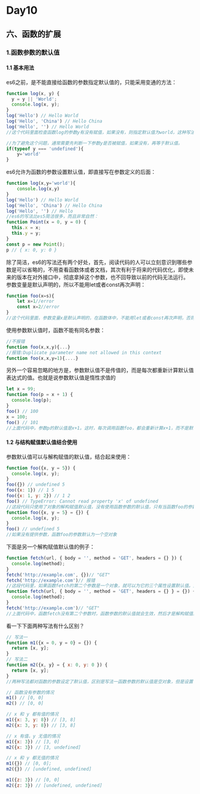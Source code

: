 # Day10
## 六、函数的扩展
### 1.函数参数的默认值
#### 1.1 基本用法
  es6之前，是不能直接给函数的参数指定默认值的，只能采用变通的方法：
```javascript
function log(x, y) {
  y = y || 'World';
  console.log(x, y);
}
log('Hello') // Hello World
log('Hello', 'China') // Hello China
log('Hello', '') // Hello World
//这个代码里面检查函数log的参数y有没有赋值，如果没有，则指定默认值为world，这种写法的缺点在于，如果参数y赋值了，但是对应的布尔值为false，则该赋值不起作用。就像上面代码的最后一行，参数y等于空字符，结果被改为默认值。

//为了避免这个问题，通常需要先判断一下参数y是否被赋值，如果没有，再等于默认值。
if(typeof y === 'undefined'){
    y='world'
}
```
  es6允许为函数的参数设置默认值，即直接写在参数定义的后面：
```javascript
function log(x,y='world'){
    console.log(x,y)
}
log('Hello') // Hello World
log('Hello', 'China') // Hello China
log('Hello', '') // Hello
//es6的写法比es5简洁很多，而且非常自然：
function Point(x = 0, y = 0) {
  this.x = x;
  this.y = y;
}
const p = new Point();
p // { x: 0, y: 0 }
```
  除了简洁，es6的写法还有两个好处，首先，阅读代码的人可以立刻意识到哪些参数是可以省略的，不用查看函数体或者文档，其次有利于将来的代码优化，即使未来的版本在对外接口中，彻底拿掉这个参数，也不回导致以前的代码无法运行。
  参数变量是默认声明的，所以不能用let或者const再次声明：
```javascript
function foo(x=s){
    let x=1//error
    const x=2//error
}
//这个代码里面，参数变量x是默认声明的，在函数体中，不能用let或者const再次声明，否则会报错
```
  使用参数默认值时，函数不能有同名参数：
```javascript
//不报错
function foo(x,x,y){...}
//报错:Duplicate parameter name not allowed in this context
function foo(x,x,y=1){....}
```
  另外一个容易忽略的地方是，参数默认值不是传值的，而是每次都重新计算默认值表达式的值。也就是说参数默认值是惰性求值的
```javascript
let x = 99;
function foo(p = x + 1) {
  console.log(p);
}
foo() // 100
x = 100;
foo() // 101
//上面代码中，参数p的默认值是x+1。这时，每次调用函数foo，都会重新计算x+1，而不是默认p等于100。
```
#### 1.2 与结构赋值默认值结合使用
  参数默认值可以与解构赋值的默认值，结合起来使用：
```javascript
function foo({x, y = 5}) {
  console.log(x, y);
}
foo({}) // undefined 5
foo({x: 1}) // 1 5
foo({x: 1, y: 2}) // 1 2
foo() // TypeError: Cannot read property 'x' of undefined
//这段代码只使用了对象的解构赋值默认值，没有使用函数参数的默认值，只有当函数foo的参数是一个对象时，变量x和y才会通过解构赋值生成，如果函数foo调用时没有提供参数，变量x和y就不会生成，从而报错。通过提供函数参数的默认值，就可以避免这种情况
function foo({x, y = 5} = {}) {
  console.log(x, y);
}
foo() // undefined 5
//如果没有提供参数，函数foo的参数默认为一个空对象
```
  下面是另一个解构赋值默认值的例子：
```javascript
function fetch(url, { body = '', method = 'GET', headers = {} }) {
  console.log(method);
}
fetch('http://example.com', {})// "GET"
fetch('http://example.com')// 报错
//这段代码里，如果函数fetch的第二个参数是一个对象，就可以为它的三个属性设置默认值。这种写法不能省略第二个参数，如果结合函数参数的默认值，就可以省略第二个参数。这时，就出现了双重默认值
function fetch(url, { body = '', method = 'GET', headers = {} } = {}) {
  console.log(method);
}
fetch('http://example.com')// "GET"
//上面代码中，函数fetch没有第二个参数时，函数参数的默认值就会生效，然后才是解构赋值的默认值生效，变量method才会取到默认值GET。
```
  看一下下面两种写法有什么区别？
```javascript
// 写法一
function m1({x = 0, y = 0} = {}) {
  return [x, y];
}
// 写法二
function m2({x, y} = { x: 0, y: 0 }) {
  return [x, y];
}
//两种写法都对函数的参数设定了默认值，区别是写法一函数参数的默认值是空对象，但是设置了对象解构赋值的默认值；写法二函数参数的默认值是一个有具体属性的对象，但是没有设置对象解构赋值的默认值。

// 函数没有参数的情况
m1() // [0, 0]
m2() // [0, 0]

// x 和 y 都有值的情况
m1({x: 3, y: 8}) // [3, 8]
m2({x: 3, y: 8}) // [3, 8]

// x 有值，y 无值的情况
m1({x: 3}) // [3, 0]
m2({x: 3}) // [3, undefined]

// x 和 y 都无值的情况
m1({}) // [0, 0];
m2({}) // [undefined, undefined]

m1({z: 3}) // [0, 0]
m2({z: 3}) // [undefined, undefined]
```

























